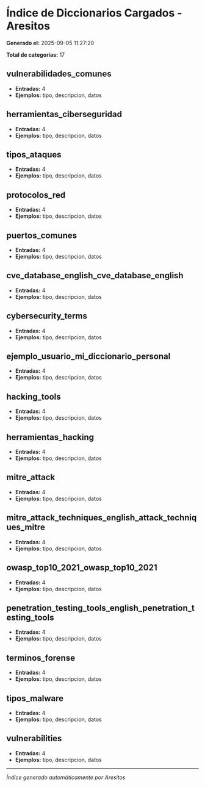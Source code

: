 # Índice de Diccionarios Cargados - Aresitos

**Generado el:** 2025-09-05 11:27:20

**Total de categorías:** 17

## vulnerabilidades_comunes
- **Entradas:** 4
- **Ejemplos:** tipo, descripcion, datos

## herramientas_ciberseguridad
- **Entradas:** 4
- **Ejemplos:** tipo, descripcion, datos

## tipos_ataques
- **Entradas:** 4
- **Ejemplos:** tipo, descripcion, datos

## protocolos_red
- **Entradas:** 4
- **Ejemplos:** tipo, descripcion, datos

## puertos_comunes
- **Entradas:** 4
- **Ejemplos:** tipo, descripcion, datos

## cve_database_english_cve_database_english
- **Entradas:** 4
- **Ejemplos:** tipo, descripcion, datos

## cybersecurity_terms
- **Entradas:** 4
- **Ejemplos:** tipo, descripcion, datos

## ejemplo_usuario_mi_diccionario_personal
- **Entradas:** 4
- **Ejemplos:** tipo, descripcion, datos

## hacking_tools
- **Entradas:** 4
- **Ejemplos:** tipo, descripcion, datos

## herramientas_hacking
- **Entradas:** 4
- **Ejemplos:** tipo, descripcion, datos

## mitre_attack
- **Entradas:** 4
- **Ejemplos:** tipo, descripcion, datos

## mitre_attack_techniques_english_attack_techniques_mitre
- **Entradas:** 4
- **Ejemplos:** tipo, descripcion, datos

## owasp_top10_2021_owasp_top10_2021
- **Entradas:** 4
- **Ejemplos:** tipo, descripcion, datos

## penetration_testing_tools_english_penetration_testing_tools
- **Entradas:** 4
- **Ejemplos:** tipo, descripcion, datos

## terminos_forense
- **Entradas:** 4
- **Ejemplos:** tipo, descripcion, datos

## tipos_malware
- **Entradas:** 4
- **Ejemplos:** tipo, descripcion, datos

## vulnerabilities
- **Entradas:** 4
- **Ejemplos:** tipo, descripcion, datos

---
*Índice generado automáticamente por Aresitos*
